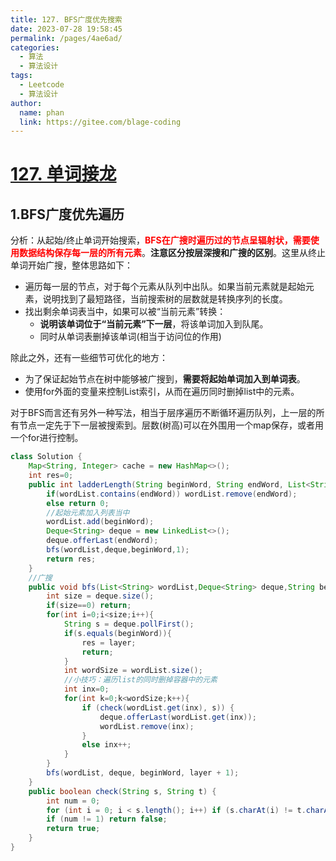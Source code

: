```yaml
---
title: 127. BFS广度优先搜索
date: 2023-07-28 19:58:45
permalink: /pages/4ae6ad/
categories:
  - 算法
  - 算法设计
tags:
  - Leetcode
  - 算法设计
author: 
  name: phan
  link: https://gitee.com/blage-coding
---
```

# [127. 单词接龙](https://leetcode.cn/problems/word-ladder/)

## 1.BFS广度优先遍历

分析：从起始/终止单词开始搜索，<font color="red">**BFS在广搜时遍历过的节点呈辐射状，需要使用数据结构保存每一层的所有元素**</font>。**注意区分按层深搜和广搜的区别**。这里从终止单词开始广搜，整体思路如下：

- 遍历每一层的节点，对于每个元素从队列中出队。如果当前元素就是起始元素，说明找到了最短路径，当前搜索树的层数就是转换序列的长度。
- 找出剩余单词表当中，如果可以被“当前元素”转换：
  - **说明该单词位于“当前元素”下一层**，将该单词加入到队尾。
  - 同时从单词表删掉该单词(相当于访问位的作用)

除此之外，还有一些细节可优化的地方：

- 为了保证起始节点在树中能够被广搜到，**需要将起始单词加入到单词表**。
- 使用for外面的变量来控制List索引，从而在遍历同时删掉list中的元素。

对于BFS而言还有另外一种写法，相当于层序遍历不断循环遍历队列，上一层的所有节点一定先于下一层被搜索到。层数(树高)可以在外围用一个map保存，或者用一个for进行控制。

```java
class Solution {
    Map<String, Integer> cache = new HashMap<>();
    int res=0;
    public int ladderLength(String beginWord, String endWord, List<String> wordList) {
        if(wordList.contains(endWord)) wordList.remove(endWord);
        else return 0;
        //起始元素加入列表当中
        wordList.add(beginWord);
        Deque<String> deque = new LinkedList<>();
        deque.offerLast(endWord);
        bfs(wordList,deque,beginWord,1);
        return res;
    }
    //广搜
    public void bfs(List<String> wordList,Deque<String> deque,String beginWord,int layer){
        int size = deque.size();
        if(size==0) return;
        for(int i=0;i<size;i++){
            String s = deque.pollFirst();
            if(s.equals(beginWord)){
                res = layer;
                return;
            }
            int wordSize = wordList.size();
            //小技巧：遍历list的同时删掉容器中的元素
            int inx=0;
            for(int k=0;k<wordSize;k++){
                if (check(wordList.get(inx), s)) {
                    deque.offerLast(wordList.get(inx));
                    wordList.remove(inx);
                }
                else inx++;
            }
        }
        bfs(wordList, deque, beginWord, layer + 1);
    }
    public boolean check(String s, String t) {
        int num = 0;
        for (int i = 0; i < s.length(); i++) if (s.charAt(i) != t.charAt(i)) num++;
        if (num != 1) return false;
        return true;
    }
}
```